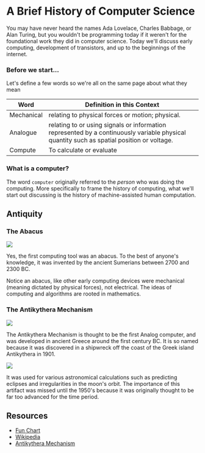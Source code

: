 # A Brief History of Computer Science

You may have never heard the names Ada Lovelace, Charles Babbage, or Alan Turing, but you wouldn't be programming today if it weren't for the foundational work they did in computer science. Today we'll discuss early computing, development of transistors, and up to the beginnings of the internet.

### Before we start...

Let's define a few words so we're all on the same page about what they mean

| Word | Definition in this Context |
| -------------- | -------------------------------------------------------- |
| Mechanical | relating to physical forces or motion; physical. |
| Analogue | relating to or using signals or information represented by a continuously variable physical quantity such as spatial position or voltage. |
| Compute | To calculate or evaluate |

### What is a computer?

The word `computer` originally referred to the *person* who was doing the computing. More specifically to frame the history of computing, what we'll start out discussing is the history of machine-assisted human computation.

## Antiquity

### The Abacus

![](https://res.cloudinary.com/briezh/image/upload/v1539028604/abacus_nv0wmx.jpg)

Yes, the first computing tool was an abacus. To the best of anyone's knowledge, it was invented by the ancient Sumerians between 2700 and 2300 BC.

Notice an abacus, like other early computing devices were mechanical (meaning dictated by physical forces), not electrical. The ideas of computing and algorithms are rooted in mathematics.

### The Antikythera Mechanism

![](https://res.cloudinary.com/briezh/image/upload/v1539028604/Antikythera_mechanism_vgzsyu.jpg)

The Antikythera Mechanism is thought to be the first Analog computer, and was developed in ancient Greece around the first century BC. It is so named because it was discovered in a shipwreck off the coast of the Greek island Antikythera in 1901. 

![](https://res.cloudinary.com/briezh/image/upload/v1539027855/map_antikythera_qyyz3e.jpg)

It was used for various astronomical calculations such as predicting eclipses and irregularities in the moon's orbit. The importance of this artifact was missed until the 1950's because it was originally thought to be far too advanced for the time period.

## Resources 

* [Fun Chart](https://www.worldsciencefestival.com/infographics/a_history_of_computer_science/)
* [Wikipedia](https://en.wikipedia.org/wiki/History_of_computer_science)
* [Antikythera Mechanism](https://en.wikipedia.org/wiki/Antikythera_mechanism)
